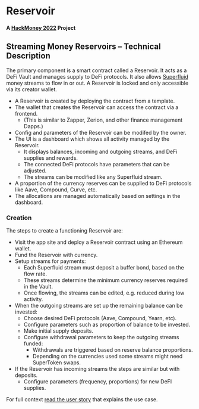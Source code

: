 # Reservoir
#### A [HackMoney 2022](https://hack.ethglobal.com/hackmoney2022/) Project
## Streaming Money Reservoirs – Technical Description

The primary component is a smart contract called a Reservoir. It acts as a DeFi Vault and manages supply to DeFi protocols. It also allows [Superfluid](https://superfluid.finance/) money streams to flow in or out. A Reservoir is locked and only accessible via its creator wallet. 

- A Reservoir is created by deploying the contract from a template.
- The wallet that creates the Reservoir can access the contract via a frontend.
  - (This is similar to Zapper, Zerion, and other finance management Dapps.)
- Config and parameters of the Reservoir can be modifed by the owner.
- The UI is a dashboard which shows all activity managed by the Reservoir.
  - It displays balances, incoming and outgoing streams, and DeFi supplies and rewards.
  - The connected DeFi protocols have parameters that can be adjusted.
  - The streams can be modified like any Superfluid stream.
- A proportion of the currency reserves can be supplied to DeFi protocols like Aave, Compound, Curve, etc.
- The allocations are managed automatically based on settings in the dashboard.

### Creation
The steps to create a functioning Reservoir are:
- Visit the app site and deploy a Reservoir contract using an Ethereum wallet.
- Fund the Reservoir with currency.
- Setup streams for payments:
  - Each Superfluid stream must deposit a buffer bond, based on the flow rate.
  - These streams determine the minimum currency reserves required in the Vault.
  - Once flowing, the streams can be edited, e.g. reduced during low activity.
- When the outgoing streams are set up the remaining balance can be invested:
  - Choose desired DeFi protocols (Aave, Compound, Yearn, etc).
  - Configure parameters such as proportion of balance to be invested.
  - Make initial supply deposits.
  - Configure withdrawal parameters to keep the outgoing streams funded:
    - Withdrawals are triggered based on reserve balance proportions.
    - Depending on the currencies used some streams might need SuperToken swaps.
- If the Reservoir has incoming streams the steps are similar but with deposits.
  - Configure parameters (frequency, proportions) for new DeFI supplies.

For full context [read the user story](https://hackmd.io/@kitblake/BkkYw1bwc) that explains the use case.

